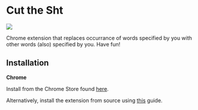 Cut the Sht
=============

![](images/demo.gif)

Chrome extension that replaces occurrance of words specified by you with other words (also) specified by you. Have fun!

Installation
------------

**Chrome**

Install from the Chrome Store found [here](https://chrome.google.com/webstore/detail/cut-the-sht/bbmljkeiicolcccnoiefdhpjchncinfk?hl=en-US&authuser=4).

Alternatively, install the extension from source using [this](https://www.mattcutts.com/blog/how-to-install-a-chrome-extension-from-github/) guide.
